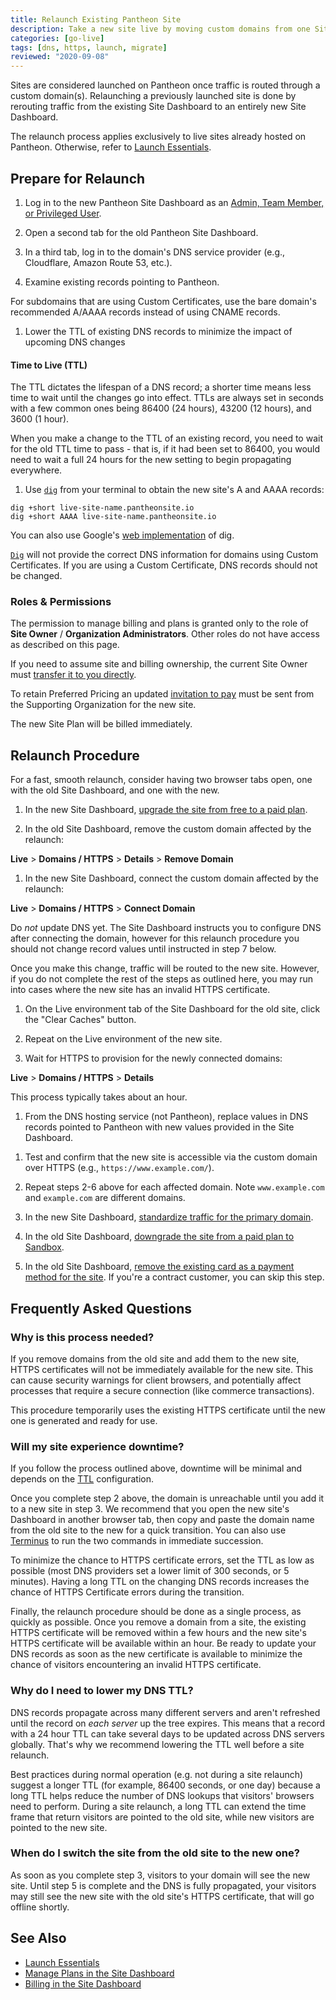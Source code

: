 ```yaml
---
title: Relaunch Existing Pantheon Site
description: Take a new site live by moving custom domains from one Site Dashboard to another, with minimal HTTPS interruptions.
categories: [go-live]
tags: [dns, https, launch, migrate]
reviewed: "2020-09-08"
---
```

Sites are considered launched on Pantheon once traffic is routed through a custom domain(s). Relaunching a previously launched site is done by rerouting traffic from the existing Site Dashboard to an entirely new Site Dashboard.

<Alert title="Note" type="info">

The relaunch process applies exclusively to live sites already hosted on Pantheon. Otherwise, refer to [Launch Essentials](/guides/launch).

</Alert>

## Prepare for Relaunch

1. Log in to the new Pantheon Site Dashboard as an [Admin, Team Member, or Privileged User](/change-management#roles-and-permissions).

1. Open a second tab for the old Pantheon Site Dashboard.

1. In a third tab, log in to the domain's DNS service provider (e.g., Cloudflare, Amazon Route 53, etc.).

1. Examine existing records pointing to Pantheon.

  <Partial file="standard-dns-config.md" />

  <Alert title="Note" type="info">

  For subdomains that are using Custom Certificates, use the bare domain's recommended A/AAAA records instead of using CNAME records.

  </Alert>

1. Lower the TTL of existing DNS records to minimize the impact of upcoming DNS changes

  <Accordion title="Learn More" id="ttl" icon="info-sign">

  #### Time to Live (TTL)

  The TTL dictates the lifespan of a DNS record; a shorter time means less time to wait until the changes go into effect. TTLs are always set in seconds with a few common ones being 86400 (24 hours), 43200 (12 hours), and 3600 (1 hour).

  When you make a change to the TTL of an existing record, you need to wait for the old TTL time to pass - that is, if it had been set to 86400, you would need to wait a full 24 hours for the new setting to begin propagating everywhere.

  </Accordion>

1. Use [`dig`](https://en.wikipedia.org/wiki/Dig_(command)) from your terminal to obtain the new site's A and AAAA records:

  ```bash{promptUser: user}
  dig +short live-site-name.pantheonsite.io
  dig +short AAAA live-site-name.pantheonsite.io
  ```

  You can also use Google's [web implementation](https://toolbox.googleapps.com/apps/dig/) of dig.

  <Alert title="Note" type="info">

  [`Dig`](https://en.wikipedia.org/wiki/Dig_(command)) will not provide the correct DNS information for domains using Custom Certificates. If you are using a Custom Certificate, DNS records should not be changed.

  </Alert>

### Roles & Permissions

The permission to manage billing and plans is granted only to the role of **Site Owner** / **Organization Administrators**. Other roles do not have access as described on this page.

<Alert title="Note" type="info">

If you need to assume site and billing ownership, the current Site Owner must [transfer it to you directly](/site-billing#transfer-ownership-and-billing-for-this-site).

To retain Preferred Pricing an updated [invitation to pay](/add-client-site/#send-an-invitation-to-pay-to-your-client) must be sent from the Supporting Organization for the new site.

The new Site Plan will be billed immediately.

</Alert>

## Relaunch Procedure

For a fast, smooth relaunch, consider having two browser tabs open, one with the old Site Dashboard, and one with the new.

1. In the new Site Dashboard, [upgrade the site from free to a paid plan](/site-plan/#purchase-a-new-plan).

1. In the old Site Dashboard, remove the custom domain affected by the relaunch:

  **<span class="glyphicons glyphicons-cardio"></span> Live** > **<span class="glyphicons glyphicons-global"></span> Domains / HTTPS** > **Details** > **Remove Domain**

1. In the new Site Dashboard, connect the custom domain affected by the relaunch:

  **<span class="glyphicons glyphicons-cardio"></span> Live** > **<span class="glyphicons glyphicons-global"></span> Domains / HTTPS** > **Connect Domain**

  <Alert title="Warning" type="danger">

  Do *not* update DNS yet. The Site Dashboard instructs you to configure DNS after connecting the domain, however for this relaunch procedure you should not change record values until instructed in step 7 below.

  Once you make this change, traffic will be routed to the new site. However, if you do not complete the rest of the steps as outlined here, you may run into cases where the new site has an invalid HTTPS certificate.

  </Alert>
  
1. On the Live environment tab of the Site Dashboard for the old site, click the "Clear Caches" button.

1. Repeat on the Live environment of the new site.

1. Wait for HTTPS to provision for the newly connected domains:

  **<span class="glyphicons glyphicons-cardio"></span> Live** > **<span class="glyphicons glyphicons-global"></span> Domains / HTTPS** > **Details**

  <Partial file="notes/https-success.md" />

   This process typically takes about an hour.

1. From the DNS hosting service (not Pantheon), replace values in DNS records pointed to Pantheon with new values provided in the Site Dashboard.

  <Partial file="standard-dns-config2.md" />

1. Test and confirm that the new site is accessible via the custom domain over HTTPS (e.g., `https://www.example.com/`).

1. Repeat steps 2-6 above for each affected domain. Note `www.example.com` and `example.com` are different domains.

1. In the new Site Dashboard, [standardize traffic for the primary domain](/domains/#redirect-to-https-and-the-primary-domain).

1. In the old Site Dashboard, [downgrade the site from a paid plan to Sandbox](/site-plan/#cancel-current-plan).

1. In the old Site Dashboard, [remove the existing card as a payment method for the site](/site-billing/#do-not-bill-this-site-to-a-card). If you're a contract customer, you can skip this step.

## Frequently Asked Questions

### Why is this process needed?

If you remove domains from the old site and add them to the new site, HTTPS certificates will not be immediately available for the new site. This can cause security warnings for client browsers, and potentially affect processes that require a secure connection (like commerce transactions).

This procedure temporarily uses the existing HTTPS certificate until the new one is generated and ready for use.

### Will my site experience downtime?

If you follow the process outlined above, downtime will be minimal and depends on the [TTL](/dns#dns-terminology) configuration.

Once you complete step 2 above, the domain is unreachable until you add it to a new site in step 3. We recommend that you open the new site's Dashboard in another browser tab, then copy and paste the domain name from the old site to the new for a quick transition. You can also use [Terminus](/terminus) to run the two commands in immediate succession.

To minimize the chance to HTTPS certificate errors, set the TTL as low as possible (most DNS providers set a lower limit of 300 seconds, or 5 minutes). Having a long TTL on the changing DNS records increases the chance of HTTPS Certificate errors during the transition.

Finally, the relaunch procedure should be done as a single process, as quickly as possible. Once you remove a domain from a site, the existing HTTPS certificate will be removed within a few hours and the new site's HTTPS certificate will be available within an hour. Be ready to update your DNS records as soon as the new certificate is available to minimize the chance of visitors encountering an invalid HTTPS certificate.

### Why do I need to lower my DNS TTL?

DNS records propagate across many different servers and aren't refreshed until the record on *each server* up the tree expires. This means that a record with a 24 hour TTL can take several days to be updated across DNS servers globally. That's why we recommend lowering the TTL well before a site relaunch.

Best practices during normal operation (e.g. not during a site relaunch) suggest a longer TTL (for example, 86400 seconds, or one day) because a long TTL helps reduce the number of DNS lookups that visitors' browsers need to perform. During a site relaunch, a long TTL can extend the time frame that return visitors are pointed to the old site, while new visitors are pointed to the new site.

### When do I switch the site from the old site to the new one?

As soon as you complete step 3, visitors to your domain will see the new site. Until step 5 is complete and the DNS is fully propagated, your visitors may still see the new site with the old site's HTTPS certificate, that will go offline shortly.

## See Also

- [Launch Essentials](/guides/launch)
- [Manage Plans in the Site Dashboard](/site-plan)
- [Billing in the Site Dashboard](/site-billing)
